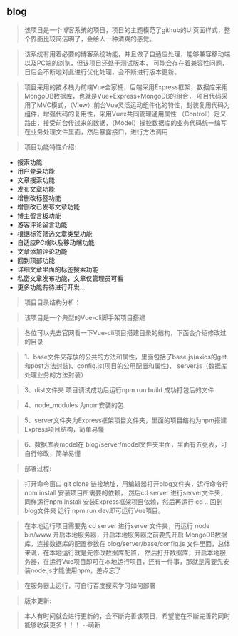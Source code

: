 ## blog
> 该项目是一个博客系统的项目，项目的主题模范了github的UI页面样式，整个界面比较简洁明了，会给人一种清爽的感觉。

> 该系统有用着必要的博客系统功能，并且做了自适应处理，能够兼容移动端以及PC端的浏览，但该项目还处于测试版本，
可能会存在着兼容性问题，日后会不断地对此进行优化处理，会不断进行版本更新。

> 项目采用的技术栈为前端Vue全家桶，后端采用Express框架，数据库采用MongoDB数据库，也就是Vue+Express+MongoDB的组合，
项目代码采用了MVC模式，（View）前台Vue灵活运动组件化的特性，封装复用代码为组件，增强代码的复用性，采用Vuex共同管理通用属性
（Controll）定义路由，接受前台传过来的数据，（Model）操控数据库的业务代码统一编写在业务处理文件里面，然后暴露接口，进行方法调用

> 项目功能特性介绍:

* 搜索功能
* 用户登录功能
* 文章搜索功能
* 发布文章功能
* 增删改标签功能
* 增删改已发布文章功能
* 博主留言板功能
* 游客评论留言功能
* 根据标签筛选文章类型功能
* 自适应PC端以及移动端功能
* 文章添加评论功能
* 回到顶部功能
* 详细文章里面的标签搜索功能
* 私密文章发布功能，文章仅管理员可看
* 更多功能有待进行开发...

> 项目目录结构分析：

> 该项目是一个典型的Vue-cli脚手架项目搭建

> 各位可以先去官网看一下Vue-cli项目搭建目录的结构，下面会介绍修改过的目录

> 1、base文件夹存放的公共的方法和属性，里面包括了base.js(axios的get和post方法封装)、config.js(项目的公用配置和属性)、
server.js（数据库处理业务的方法封装）

> 3、dist文件夹 项目调试成功后运行npm run build 成功打包后的文件

> 4、node_modules 为npm安装的包

> 5、server文件夹为Express框架项目文件夹，里面的项目结构为npm搭建Express项目结构，简单易懂

> 6、数据库表model在 blog/server/model文件夹里面，里面有五张表，可自行修改，简单易懂

> 部署过程:

> 打开命令窗口 git clone 链接地址，用编辑器打开blog文件夹，运行命令行 npm install 安装项目所需要的依赖，
然后cd server 进行server文件夹，同样运行npm install 安装Express框架项目依赖，然后再运行 cd .. 回到blog文件夹
运行 npm run dev即可运行Vue项目。

> 在本地运行项目需要先 cd server 进行server文件夹，再运行 node bin/www 开启本地服务器，开启本地服务器之前要先开启
MongoDB数据库，连接数据库的配置参数在 blog/server/base/config.js 文件里面，总体来说，在本地运行就是先修改数据库配置，
然后打开数据库，开启本地服务器，在运行Vue项目即可在本地运行项目，还有一件事，那就是需要先安装node.js才能使用npm，差点忘了

> 在服务器上运行，可自行百度搜索学习如何部署

> 版本更新:

> 本人有时间就会进行更新的，会不断完善该项目，希望能在不断完善的同时能够收获更多！！！ --萌新
